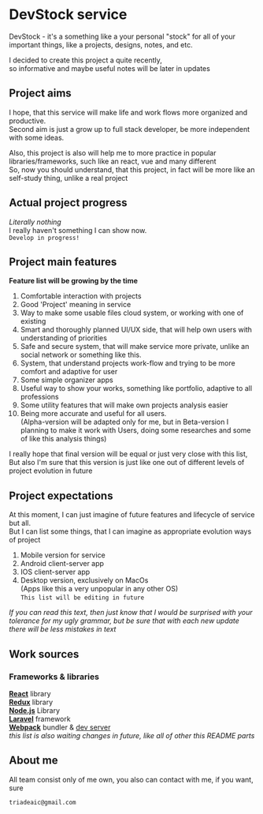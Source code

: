 # DevStock service

DevStock - it's a something like a your personal "stock" for all of your <br>
important things, like a projects, designs, notes, and etc.<br>

I decided to create this project a quite recently,<br>
so informative and maybe useful notes will be later in updates<br>


## Project aims

I hope, that this service will make life and work flows more organized and productive.<br>
Second aim is just a grow up to full stack developer, be more independent with some ideas.<br>

Also, this project is also will help me to more practice in popular libraries/frameworks, such like an react, vue and many different<br>
So, now you should understand, that this project, in fact will be more like an self-study thing, unlike a real project

## Actual project progress

_Literally nothing_ <br>
I really haven't something I can show now.<br>
`Develop in progress!`

## Project main features

**Feature list will be growing by the time**<br>

1. Comfortable interaction with projects
2. Good 'Project' meaning in service
3. Way to make some usable files cloud system, or working with one of existing
4. Smart and thoroughly planned UI/UX side, that will help own users with understanding of priorities
5. Safe and secure system, that will make service more private, unlike an social network or something like this.
6. System, that understand projects work-flow and trying to be more comfort and adaptive for user
7. Some simple organizer apps
8. Useful way to show your works, something like portfolio, adaptive to all professions
9. Some utility features that will make own projects analysis easier
10. Being more accurate and useful for all users. <br>
(Alpha-version will be adapted only for me, but in Beta-version I planning to make it work with Users,
 doing some researches and some of like this analysis things)

I really hope that final version will be equal or just very close with this list,<br>
But also I'm sure that this version is just like one out of different levels of project evolution in future<br>

## Project expectations

At this moment, I can just imagine of future features and lifecycle of service but all.<br>
But I can list some things, that I can imagine as appropriate evolution ways of project<br>

1. Mobile version for service
2. Android client-server app
3. IOS client-server app
4. Desktop version, exclusively on MacOs <br> (Apps like this a very unpopular in any other OS)<br>
`This list will be editing in future`


_If you can read this text, then just know that I would be surprised with your tolerance_
_for my ugly grammar, but be sure that with each new update there will be less mistakes in text_

## Work sources

### **Frameworks & libraries**

**[React](https://github.com/facebook/react)** library <br> 
**[Redux](https://github.com/reduxjs/redux)** library <br>
**[Node.js](https://github.com/nodejs/node)** Library <br>
**[Laravel](https://github.com/laravel/laravel)** framework <br>
**[Webpack](https://github.com/webpack/webpack)** bundler & [dev server](https://github.com/webpack/webpack-dev-server) <br>
_this list is also waiting changes in future, like all of other this README parts_

## About me

All team consist only of me own, you also can contact with me, if you want, sure <br>

`triadeaic@gmail.com`
